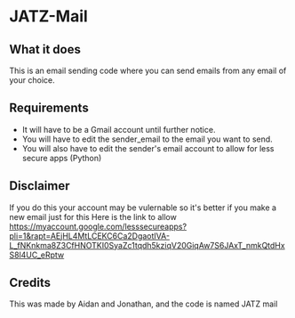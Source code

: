 # JATZ-Mail

## What it does
This is an email sending code where you can send emails from any email of your choice.

## Requirements
- It will have to be a Gmail account until further notice.
- You will have to edit the sender_email to the email you want to send.
- You will also have to edit the sender's email account to allow for less secure apps (Python)

## Disclaimer

If you do this your account may be vulernable so it's better if you make a new email just for this
Here is the link to allow https://myaccount.google.com/lesssecureapps?pli=1&rapt=AEjHL4MtLCEKC6Ca2DgaotIVA-L_fNKnkma8Z3CfHNOTKI0SyaZc1tqdh5kziqV20GiqAw7S6JAxT_nmkQtdHxS8l4UC_eRptw

## Credits
This was made by Aidan and Jonathan, and the code is named JATZ mail
